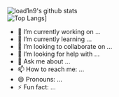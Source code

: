 ![load1n9's github stats](https://github-readme-stats.vercel.app/api?username=load1n9&show_icons=true&theme=radical)
<br>
![Top Langs](https://github-readme-stats.vercel.app/api/top-langs/?username=load1n9)]

- 🔭 I’m currently working on ...
- 🌱 I’m currently learning ...
- 👯 I’m looking to collaborate on ...
- 🤔 I’m looking for help with ...
- 💬 Ask me about ...
- 📫 How to reach me: ...
- 😄 Pronouns: ...
- ⚡ Fun fact: ...
